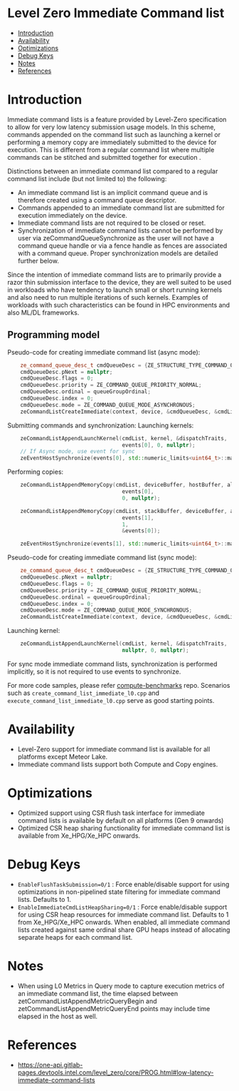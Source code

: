 <!---

Copyright (C) 2022 Intel Corporation

SPDX-License-Identifier: MIT

-->

# Level Zero Immediate Command list

* [Introduction](#Introduction)
* [Availability](#Availability)
* [Optimizations](#Optimizations)
* [Debug Keys](#Debug-Keys)
* [Notes](#Notes)
* [References](#References)

# Introduction

Immediate command lists is a feature provided by Level-Zero specification to allow for very low latency submission usage models. In this scheme, commands appended on the command list such as launching a kernel or performing a memory copy are immediately submitted to the device for execution. This is different from a regular command list where multiple commands can be stitched and submitted together for execution .

Distinctions between an immediate command list compared to a regular command list include (but not limited to) the following:

* An immediate command list is an implicit command queue and is therefore created using a command queue descriptor.
* Commands appended to an immediate command list are submitted for execution immediately on the device.
* Immediate command lists are not required to be closed or reset.
* Synchronization of immediate command lists cannot be performed by user via zeCommandQueueSynchronize as the user will not have a command queue handle or via a fence handle as fences are associated with a command queue. Proper synchronization models are detailed further below.

Since the intention of immediate command lists are to primarily provide a razor thin submission interface to the device, they are well suited to be used in workloads who have tendency to launch small or short running kernels and also need to run multiple iterations of such kernels. Examples of workloads with such characteristics can be found in HPC environments and also ML/DL frameworks.

## Programming model

Pseudo-code for creating immediate command list (async mode):
```cpp
    ze_command_queue_desc_t cmdQueueDesc = {ZE_STRUCTURE_TYPE_COMMAND_QUEUE_DESC};
    cmdQueueDesc.pNext = nullptr;
    cmdQueueDesc.flags = 0;
    cmdQueueDesc.priority = ZE_COMMAND_QUEUE_PRIORITY_NORMAL;
    cmdQueueDesc.ordinal = queueGroupOrdinal;
    cmdQueueDesc.index = 0;
    cmdQueueDesc.mode = ZE_COMMAND_QUEUE_MODE_ASYNCHRONOUS;
    zeCommandListCreateImmediate(context, device, &cmdQueueDesc, &cmdList);
```

Submitting commands and synchronization:
Launching kernels:
```cpp
    zeCommandListAppendLaunchKernel(cmdList, kernel, &dispatchTraits,
                                    events[0], 0, nullptr);
    // If Async mode, use event for sync
    zeEventHostSynchronize(events[0], std::numeric_limits<uint64_t>::max() - 1);
```

Performing copies:
```cpp
    zeCommandListAppendMemoryCopy(cmdList, deviceBuffer, hostBuffer, allocSize,
                                    events[0],
                                    0, nullptr);

    zeCommandListAppendMemoryCopy(cmdList, stackBuffer, deviceBuffer, allocSize,
                                    events[1],
                                    1,
                                    &events[0]);

    zeEventHostSynchronize(events[1], std::numeric_limits<uint64_t>::max() - 1));
```

Pseudo-code for creating immediate command list (sync mode):
```cpp
    ze_command_queue_desc_t cmdQueueDesc = {ZE_STRUCTURE_TYPE_COMMAND_QUEUE_DESC};
    cmdQueueDesc.pNext = nullptr;
    cmdQueueDesc.flags = 0;
    cmdQueueDesc.priority = ZE_COMMAND_QUEUE_PRIORITY_NORMAL;
    cmdQueueDesc.ordinal = queueGroupOrdinal;
    cmdQueueDesc.index = 0;
    cmdQueueDesc.mode = ZE_COMMAND_QUEUE_MODE_SYNCHRONOUS;
    zeCommandListCreateImmediate(context, device, &cmdQueueDesc, &cmdList);
```

Launching kernel:
```cpp
    zeCommandListAppendLaunchKernel(cmdList, kernel, &dispatchTraits,
                                    nullptr, 0, nullptr);
```

For sync mode immediate command lists, synchronization is performed implicitly, so it is not required to use events to synchronize.

For more code samples, please refer [compute-benchmarks](https://github.com/intel/compute-benchmarks/) repo. Scenarios such as  `create_command_list_immediate_l0.cpp` and `execute_command_list_immediate_l0.cpp` serve as good starting points.

# Availability

* Level-Zero support for immediate command list is available for all platforms except Meteor Lake.
* Immediate command lists support both Compute and Copy engines.

# Optimizations

* Optimized support using CSR flush task interface for immediate command lists is available by default on all platforms (Gen 9 onwards)
* Optimized CSR heap sharing functionality for immediate command list is available from Xe_HPG/Xe_HPC onwards.

# Debug Keys

* `EnableFlushTaskSubmission=0/1` : Force enable/disable support for using optimizations in non-pipelined state filtering for immediate command lists. Defaults to 1.
* `EnableImmediateCmdListHeapSharing=0/1` : Force enable/disable support for using CSR heap resources for immediate command list. Defaults to 1 from Xe_HPG/Xe_HPC onwards. When enabled, all immediate command lists created against same ordinal share GPU heaps instead of allocating separate heaps for each command list.

# Notes

* When using L0 Metrics in Query mode to capture execution metrics of an immediate command list, the time elapsed between zetCommandListAppendMetricQueryBegin and zetCommandListAppendMetricQueryEnd points may include time elapsed in the host as well.

# References

* https://one-api.gitlab-pages.devtools.intel.com/level_zero/core/PROG.html#low-latency-immediate-command-lists
